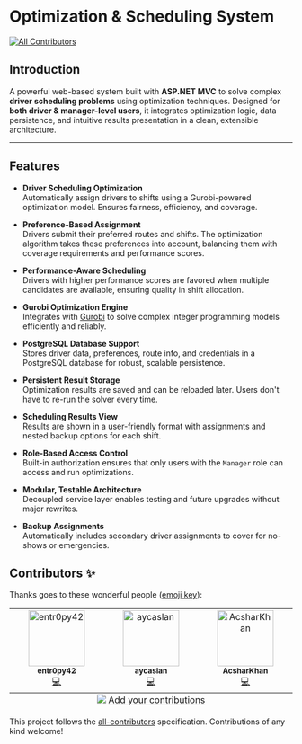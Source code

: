 # Optimization & Scheduling System
<!-- ALL-CONTRIBUTORS-BADGE:START - Do not remove or modify this section -->
[![All Contributors](https://img.shields.io/badge/all_contributors-3-orange.svg?style=flat-square)](#contributors-)
<!-- ALL-CONTRIBUTORS-BADGE:END -->

## Introduction

A powerful web-based system built with **ASP.NET MVC** to solve complex **driver scheduling problems** using optimization techniques. Designed for **both driver & manager-level users**, it integrates optimization logic, data persistence, and intuitive results presentation in a clean, extensible architecture.

---

## Features

- **Driver Scheduling Optimization**  
  Automatically assign drivers to shifts using a Gurobi-powered optimization model. Ensures fairness, efficiency, and coverage.

- **Preference-Based Assignment**  
  Drivers submit their preferred routes and shifts. The optimization algorithm takes these preferences into account, balancing them with coverage requirements and performance scores.

- **Performance-Aware Scheduling**  
  Drivers with higher performance scores are favored when multiple candidates are available, ensuring quality in shift allocation.

- **Gurobi Optimization Engine**  
  Integrates with [Gurobi](https://www.gurobi.com/) to solve complex integer programming models efficiently and reliably.

- **PostgreSQL Database Support**  
  Stores driver data, preferences, route info, and credentials in a PostgreSQL database for robust, scalable persistence.

- **Persistent Result Storage**  
  Optimization results are saved and can be reloaded later. Users don't have to re-run the solver every time.

- **Scheduling Results View**  
  Results are shown in a user-friendly format with assignments and nested backup options for each shift.

- **Role-Based Access Control**  
  Built-in authorization ensures that only users with the `Manager` role can access and run optimizations.

- **Modular, Testable Architecture**  
  Decoupled service layer enables testing and future upgrades without major rewrites.

- **Backup Assignments**  
  Automatically includes secondary driver assignments to cover for no-shows or emergencies.



## Contributors ✨

Thanks goes to these wonderful people ([emoji key](https://allcontributors.org/docs/en/emoji-key)):

<!-- ALL-CONTRIBUTORS-LIST:START - Do not remove or modify this section -->
<!-- prettier-ignore-start -->
<!-- markdownlint-disable -->
<table>
  <tbody>
    <tr>
      <td align="center" valign="top" width="14.28%"><a href="https://github.com/entr0py42"><img src="https://avatars.githubusercontent.com/u/60400979?v=4?s=100" width="100px;" alt="entr0py42"/><br /><sub><b>entr0py42</b></sub></a><br /><a href="https://github.com/entr0py42/Optimisation-and-Scheduling-System/commits?author=entr0py42" title="Code">💻</a></td>
      <td align="center" valign="top" width="14.28%"><a href="https://github.com/aycaslan"><img src="https://avatars.githubusercontent.com/u/203072266?v=4?s=100" width="100px;" alt="aycaslan"/><br /><sub><b>aycaslan</b></sub></a><br /><a href="https://github.com/entr0py42/Optimisation-and-Scheduling-System/commits?author=aycaslan" title="Code">💻</a></td>
      <td align="center" valign="top" width="14.28%"><a href="https://github.com/AcarKaan78"><img src="https://avatars.githubusercontent.com/u/107004516?v=4?s=100" width="100px;" alt="AcsharKhan"/><br /><sub><b>AcsharKhan</b></sub></a><br /><a href="https://github.com/entr0py42/Optimisation-and-Scheduling-System/commits?author=AcarKaan78" title="Code">💻</a></td>
    </tr>
  </tbody>
  <tfoot>
    <tr>
      <td align="center" size="13px" colspan="7">
        <img src="https://raw.githubusercontent.com/all-contributors/all-contributors-cli/1b8533af435da9854653492b1327a23a4dbd0a10/assets/logo-small.svg">
          <a href="https://all-contributors.js.org/docs/en/bot/usage">Add your contributions</a>
        </img>
      </td>
    </tr>
  </tfoot>
</table>

<!-- markdownlint-restore -->
<!-- prettier-ignore-end -->

<!-- ALL-CONTRIBUTORS-LIST:END -->

This project follows the [all-contributors](https://github.com/all-contributors/all-contributors) specification. Contributions of any kind welcome!
